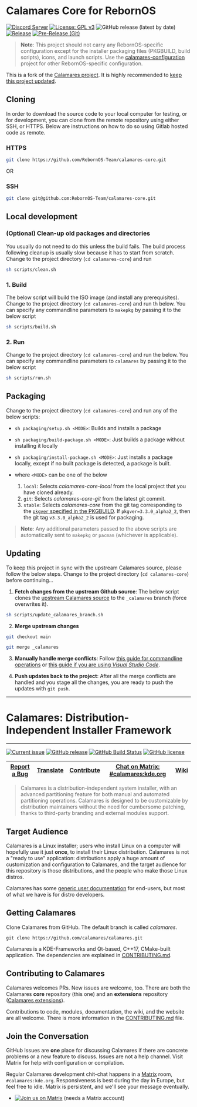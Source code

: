 <!-- SPDX-FileCopyrightText: no
     SPDX-License-Identifier: CC0-1.0
-->
# Calamares Core for RebornOS

[![Discord Server](https://dcbadge.vercel.app/api/server/cU5s6MPpQH?style=flat)](https://discord.gg/cU5s6MPpQH)
[![License: GPL v3](https://img.shields.io/badge/License-GPLv3-blue.svg)](https://www.gnu.org/licenses/gpl-3.0)
![GitHub release (latest by date)](https://img.shields.io/github/v/release/rebornos-team/calamares-core)
[![Release](https://github.com/RebornOS-Team/calamares-core/actions/workflows/release.yml/badge.svg)](https://github.com/RebornOS-Team/calamares-core/actions/workflows/release.yml)
[![Pre-Release (Git)](https://github.com/RebornOS-Team/calamares-core/actions/workflows/pre_release.yml/badge.svg)](https://github.com/RebornOS-Team/calamares-core/actions/workflows/pre_release.yml)

> **Note**: This project should not carry any RebornOS-specific configuration except for the installer packaging files (PKGBUILD, build scripts), icons, and launch scripts. Use the [calamares-configuration](https://github.com/RebornOS-Team/calamares-configuration) project for other RebornOS-specific configuration.

This is a fork of the [Calamares project](https://github.com/calamares/calamares). It is highly recommended to [keep this project updated](https://github.com/RebornOS-Team/calamares-core#updating).

## Cloning

In order to download the source code to your local computer for testing, or for development, you can clone from the remote repository using either SSH, or HTTPS. Below are instructions on how to do so using Gitlab hosted code as remote.

### HTTPS

```bash
git clone https://github.com/RebornOS-Team/calamares-core.git 
```

OR

### SSH

```bash
git clone git@github.com:RebornOS-Team/calamares-core.git
```

## Local development

### (Optional) Clean-up old packages and directories

You usually do not need to do this unless the build fails.
The build process following cleanup is usually slow because it has to start from scratch. Change to the project directory (`cd calamares-core`) and run
```bash
sh scripts/clean.sh
```

### 1. Build

The below script will build the ISO image (and install any prerequisites). Change to the project directory (`cd calamares-core`) and run th below. You can specify any commandline parameters to `makepkg` by passing it to the below script

```bash
sh scripts/build.sh
```

### 2. Run
Change to the project directory (`cd calamares-core`) and run the below. You can specify any commandline parameters to `calamares` by passing it to the below script

```bash
sh scripts/run.sh
```

## Packaging

Change to the project directory (`cd calamares-core`) and run any of the below scripts:
- `sh packaging/setup.sh <MODE>`: Builds and installs a package
- `sh packaging/build-package.sh <MODE>`: Just builds a package without installing it locally
- `sh packaging/install-package.sh <MODE>`: Just installs a package locally, except if no built package is detected, a package is built.

- where `<MODE>` can be one of the below
     1. `local`: Selects *calamares-core-local* from the local project that you have cloned already.
     2. `git`: Selects *calamares-core-git* from the latest git commit.
     3. `stable`: Selects *calamares-core* from the git tag corresponding to the [`pkgver` specified in the PKGBUILD](https://github.com/RebornOS-Team/calamares-core/blob/main/packaging/calamares-core/PKGBUILD#L4). If `pkgver=3.3.0_alpha2_2`, then the git tag `v3.3.0_alpha2_2` is used for packaging. 
     
> **Note**: Any additional parameters passed to the above scripts are automatically sent to `makepkg` or `pacman` (whichever is applicable).

## Updating

To keep this project in sync with the upstream Calamares source, please follow the below steps. Change to the project directory (`cd calamares-core`) before continuing...

1. **Fetch changes from the upstream Github source**: The below script clones the [upstream Calamares source](https://github.com/calamares/calamares) to the `_calamares` branch (force overwrites it).
```sh
sh scripts/update_calamares_branch.sh
```

2. **Merge upstream changes**
```sh
git checkout main

git merge _calamares
```

3. **Manually handle merge conflicts**: Follow [this guide for commandline operations](https://www.atlassian.com/git/tutorials/using-branches/merge-conflicts) or [this guide if you are using *Visual Studio Code*](https://code.visualstudio.com/docs/sourcecontrol/overview#_merge-conflicts).

4. **Push updates back to the project**: After all the merge conflicts are handled and you stage all the changes, you are ready to push the updates with `git push`.

---

# Calamares: Distribution-Independent Installer Framework
---------

[![Current issue](https://img.shields.io/badge/issue-in_progress-FE9B48)](https://github.com/calamares/calamares/labels/hacking%3A%20in-progress)
[![GitHub release](https://img.shields.io/github/release/calamares/calamares.svg)](https://github.com/calamares/calamares/releases)
[![GitHub Build Status](https://img.shields.io/github/actions/workflow/status/calamares/calamares/push.yml)](https://github.com/calamares/calamares/actions?query=workflow%3Aci)
[![GitHub license](https://img.shields.io/badge/license-Multiple-green)](https://github.com/calamares/calamares/tree/calamares/LICENSES)


| [Report a Bug](https://github.com/calamares/calamares/issues/new) | [Translate](https://app.transifex.com/calamares/calamares/) | [Contribute](CONTRIBUTING.md) | [Chat on Matrix: #calamares:kde.org](https://webchat.kde.org/#/room/%23calamares:kde.org) | [Wiki](https://github.com/calamares/calamares/wiki) |
|:--:|:--:|:--:|:--:|:--:|


> Calamares is a distribution-independent system installer, with an advanced partitioning
> feature for both manual and automated partitioning operations. Calamares is designed to
> be customizable by distribution maintainers without the need for cumbersome patching,
> thanks to third-party branding and external modules support.

## Target Audience

Calamares is a Linux installer; users who install Linux on a computer will hopefully
use it just **once**, to install their Linux distribution. Calamares is not
a "ready to use" application: distributions apply a huge amount of customization
and configuration to Calamares, and the target audience for this repository
is those distributions, and the people who make those Linux distros.

Calamares has some [generic user documentation](https://calamares.io/docs/users-guide/)
for end-users, but most of what we have is for distro developers.

## Getting Calamares

Clone Calamares from GitHub. The default branch is called *calamares*.

```
git clone https://github.com/calamares/calamares.git
```

Calamares is a KDE-Frameworks and Qt-based, C++17, CMake-built application.
The dependencies are explained in [CONTRIBUTING.md](CONTRIBUTING.md).

## Contributing to Calamares

Calamares welcomes PRs. New issues are welcome, too.
There are both the Calamares **core** repository (this one)
and an **extensions** repository ([Calamares extensions](https://github.com/calamares/calamares-extensions)).

Contributions to code, modules, documentation, the wiki, and the website are all welcome.
There is more information in the [CONTRIBUTING.md](CONTRIBUTING.md) file.

## Join the Conversation

GitHub Issues are **one** place for discussing Calamares if there are concrete
problems or a new feature to discuss.
Issues are not a help channel.
Visit Matrix for help with configuration or compilation.

Regular Calamares development chit-chat happens in a [Matrix](https://matrix.org/)
room, `#calamares:kde.org`. Responsiveness is best during the day
in Europe, but feel free to idle.
Matrix is persistent, and we'll see your message eventually.

* [![Join us on Matrix](https://img.shields.io/badge/Matrix-%23calamares:kde.org-blue)](https://webchat.kde.org/#/room/%23calamares:kde.org) (needs a Matrix account)


